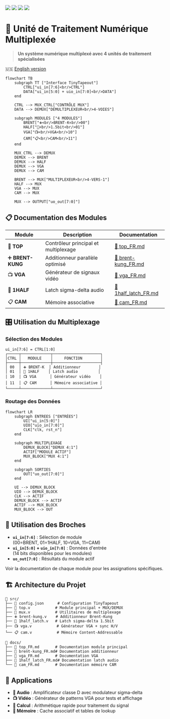 ![](../../workflows/gds/badge.svg) ![](../../workflows/docs/badge.svg) ![](../../workflows/test/badge.svg) ![](../../workflows/fpga/badge.svg)

# 🔀 Unité de Traitement Numérique Multiplexée

> **Un système numérique multiplexé avec 4 unités de traitement spécialisées**

🇺🇸 [English version](README.md)

```mermaid
flowchart TB
    subgraph TT ["Interface TinyTapeout"]
        CTRL["ui_in[7:6]<br/>CTRL"]
        DATA["ui_in[5:0] + uio_in[7:0]<br/>DATA"]
    end
    
    CTRL --> MUX_CTRL["CONTRÔLE MUX"]
    DATA --> DEMUX["DÉMULTIPLEXEUR<br/>4-VOIES"]
    
    subgraph MODULES ["4 MODULES"]
        BRENT["➕<br/>BRENT-K<br/>00"]
        HALF["🎵<br/>1.5bit<br/>01"]
        VGA["📺<br/>VGA<br/>10"]
        CAM["📋<br/>CAM<br/>11"]
    end
    
    MUX_CTRL --> DEMUX
    DEMUX --> BRENT
    DEMUX --> HALF
    DEMUX --> VGA
    DEMUX --> CAM
    
    BRENT --> MUX["MULTIPLEXEUR<br/>4-VERS-1"]
    HALF --> MUX
    VGA --> MUX
    CAM --> MUX
    
    MUX --> OUTPUT["uo_out[7:0]"]
```

## 📋 Documentation des Modules

| Module | Description | Documentation |
|--------|-------------|---------------|
| 🔀 **TOP** | Contrôleur principal et multiplexage | [📖 top_FR.md](docs/top_FR.md) |
| ➕ **BRENT-KUNG** | Additionneur parallèle optimisé | [📖 brent-kung_FR.md](docs/brent-kung_FR.md) |
| 📺 **VGA** | Générateur de signaux vidéo | [📖 vga_FR.md](docs/vga_FR.md) |
| 🎵 **1HALF** | Latch sigma-delta audio | [📖 1half_latch_FR.md](docs/1half_latch_FR.md) |
| 📋 **CAM** | Mémoire associative | [📖 cam_FR.md](docs/cam_FR.md) |

## 🎛️ Utilisation du Multiplexage

### Sélection des Modules
```
ui_in[7:6] = CTRL[1:0]
┌─────┬─────────────┬─────────────────────┐
│CTRL │   MODULE    │     FONCTION        │
├─────┼─────────────┼─────────────────────┤
│ 00  │ ➕ BRENT-K  │ Additionneur        │
│ 01  │ 🎵 1HALF    │ Latch audio         │
│ 10  │ 📺 VGA      │ Générateur vidéo    │
│ 11  │ 📋 CAM      │ Mémoire associative │
└─────┴─────────────┴─────────────────────┘
```

### Routage des Données
```mermaid
flowchart LR
    subgraph ENTREES ["ENTRÉES"]
        UI["ui_in[5:0]"]
        UIO["uio_in[7:0]"]
        CLK["clk, rst_n"]
    end
    
    subgraph MULTIPLEXAGE
        DEMUX_BLOCK["DEMUX 4:1"]
        ACTIF["MODULE ACTIF"]
        MUX_BLOCK["MUX 4:1"]
    end
    
    subgraph SORTIES
        OUT["uo_out[7:0]"]
    end
    
    UI --> DEMUX_BLOCK
    UIO --> DEMUX_BLOCK
    CLK --> ACTIF
    DEMUX_BLOCK --> ACTIF
    ACTIF --> MUX_BLOCK
    MUX_BLOCK --> OUT
```

## 🔌 Utilisation des Broches

- **`ui_in[7:6]`** : Sélection de module  
  (00=BRENT, 01=1HALF, 10=VGA, 11=CAM)
- **`ui_in[5:0]` + `uio_in[7:0]`** : Données d'entrée  
  (14 bits disponibles pour les modules)
- **`uo_out[7:0]`** : Résultats du module actif

Voir la documentation de chaque module pour les assignations spécifiques.


## 🏗️ Architecture du Projet

```
📁 src/
├── 🔧 config.json      # Configuration TinyTapeout
├── 🔀 top.v           # Module principal + MUX/DEMUX
├── 🔄 mux.v           # Utilitaires de multiplexage
├── ➕ brent-kung.v    # Additionneur Brent-Kung
├── 🎵 1half_latch.v   # Latch sigma-delta 1.5bit
├── 📺 vga.v           # Générateur VGA + sync H/V
└── 📋 cam.v           # Mémoire Content-Addressable

📁 docs/
├── 📖 top_FR.md       # Documentation module principal
├── 📖 brent-kung_FR.md# Documentation additionneur
├── 📖 vga_FR.md       # Documentation VGA
├── 📖 1half_latch_FR.md# Documentation latch audio
└── 📖 cam_FR.md       # Documentation mémoire CAM
```

## 🎯 Applications

- **🎵 Audio** : Amplificateur classe D avec modulateur sigma-delta
- **📺 Vidéo** : Générateur de patterns VGA pour tests et affichage
- **🧮 Calcul** : Arithmétique rapide pour traitement du signal  
- **💾 Mémoire** : Cache associatif et tables de lookup

